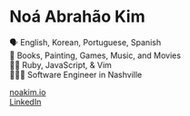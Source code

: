 # Noá Abrahão Kim
🗣 English, Korean, Portuguese, Spanish  
💚 Books, Painting, Games, Music, and Movies  
👌🏼 Ruby, JavaScript, & Vim  
👨🏻‍💻 Software Engineer in Nashville  

[noakim.io](https://noakim.io)  
[LinkedIn](https://www.linkedin.com/in/noanonoa)  
